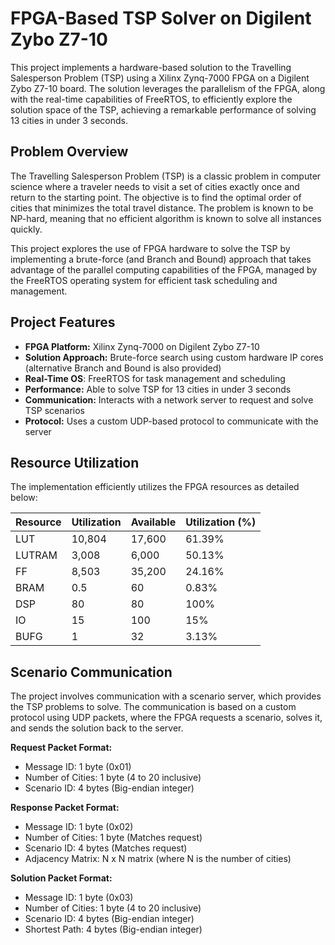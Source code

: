 # FPGA-Based TSP Solver on Digilent Zybo Z7-10

This project implements a hardware-based solution to the Travelling Salesperson Problem (TSP) using a Xilinx Zynq-7000 FPGA on a Digilent Zybo Z7-10 board. The solution leverages the parallelism of the FPGA, along with the real-time capabilities of FreeRTOS, to efficiently explore the solution space of the TSP, achieving a remarkable performance of solving 13 cities in under 3 seconds.

## Problem Overview

The Travelling Salesperson Problem (TSP) is a classic problem in computer science where a traveler needs to visit a set of cities exactly once and return to the starting point. The objective is to find the optimal order of cities that minimizes the total travel distance. The problem is known to be NP-hard, meaning that no efficient algorithm is known to solve all instances quickly.

This project explores the use of FPGA hardware to solve the TSP by implementing a brute-force (and Branch and Bound) approach that takes advantage of the parallel computing capabilities of the FPGA, managed by the FreeRTOS operating system for efficient task scheduling and management.

## Project Features

- **FPGA Platform:** Xilinx Zynq-7000 on Digilent Zybo Z7-10
- **Solution Approach:** Brute-force search using custom hardware IP cores (alternative Branch and Bound is also provided)
- **Real-Time OS**: FreeRTOS for task management and scheduling
- **Performance:** Able to solve TSP for 13 cities in under 3 seconds
- **Communication:** Interacts with a network server to request and solve TSP scenarios
- **Protocol:** Uses a custom UDP-based protocol to communicate with the server

## Resource Utilization

The implementation efficiently utilizes the FPGA resources as detailed below:

| Resource | Utilization | Available | Utilization (%) |
|----------|-------------|-----------|-----------------|
| LUT      | 10,804      | 17,600    | 61.39%          |
| LUTRAM   | 3,008       | 6,000     | 50.13%          |
| FF       | 8,503       | 35,200    | 24.16%          |
| BRAM     | 0.5         | 60        | 0.83%           |
| DSP      | 80          | 80        | 100%            |
| IO       | 15          | 100       | 15%             |
| BUFG     | 1           | 32        | 3.13%           |

## Scenario Communication

The project involves communication with a scenario server, which provides the TSP problems to solve. The communication is based on a custom protocol using UDP packets, where the FPGA requests a scenario, solves it, and sends the solution back to the server.

**Request Packet Format:**
- Message ID: 1 byte (0x01)
- Number of Cities: 1 byte (4 to 20 inclusive)
- Scenario ID: 4 bytes (Big-endian integer)

**Response Packet Format:**
- Message ID: 1 byte (0x02)
- Number of Cities: 1 byte (Matches request)
- Scenario ID: 4 bytes (Matches request)
- Adjacency Matrix: N x N matrix (where N is the number of cities)

**Solution Packet Format:**
- Message ID: 1 byte (0x03)
- Number of Cities: 1 byte (4 to 20 inclusive)
- Scenario ID: 4 bytes (Big-endian integer)
- Shortest Path: 4 bytes (Big-endian integer)
